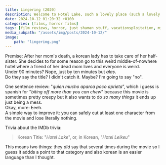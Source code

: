 ```yaml
---
title: Lingering (2020)
description: Welcome to Hotel Lake, such a lovely place (such a lovely place)
date: 2024-10-12 01:20:32 +0100
categories: [films, horror films]
tags: [film reviews, horror, just shaman stuff, vacationsploitation, middleofnowherecore, it's a metaphor d'uh, spooktober 2024, haunted-housesploitation, spooky doll, long hair is scary, they say the title]
media_subpath: "/assets/img/posts/2024-10-12/"
image:
    path: "lingering.png"
---
```

<span class="reviewsection">Premise:</span> After her mom's death, a korean lady has to take care of her half-sister. She decides to for some reason go to this weird middle-of-nowhere hotel where a friend of her dead mom lives and everyone is weird.<br/>
<span class="reviewsection">Under 90 minutes?</span> Nope, just by ten minutes but *alas*.<br/>
<span class="reviewsection">Do they say the title?</span> I didn't catch it. Maybe? I'm going to say "no".

<span class="reviewsection">One sentence review:</span> "*quien mucho aparca poco aprieta*”, which i guess is spanish for "*biting off more than you can chew*" because this movie is sometimes pretty creepy but it also wants to do *so many things* it ends up just being a mess.<br/>
<span class="reviewsection">Okay, more:</span> Eeeh.<br/>
<span class="reviewsection">A simple way to improve it:</span> you can safely cut at least one character from the movie and lose literally nothing.

<span class="reviewsection">Trivia about the IMDb trivia:</span>
> Korean Title: "*Hotel Lake*", or, in Korean, "*Hotel Leikeu*"

This means two things: they *did* say that several times during the movie so I guess it addds a point to that category and also korean is an easier language than I thought.
